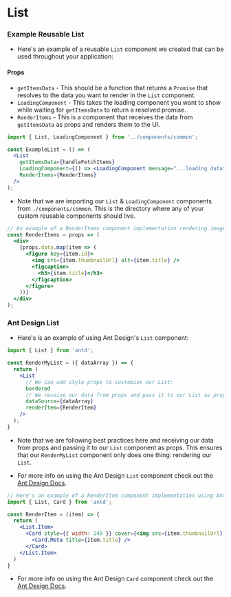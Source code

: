 # List

### Example Reusable List

- Here's an example of a reusable `List` component we created that can be used throughout your application:

#### Props

- `getItemsData` \- This should be a function that returns a `Promise` that resolves to the data you want to render in the `List` component.
- `LoadingComponent` \- This takes the loading component you want to show while waiting for `getItemsData` to return a resolved promise.
- `RenderItems` \- This is a component that receives the data from `getItemsData` as props and renders them to the UI.

```jsx
import { List, LoadingComponent } from '../components/common';

const ExampleList = () => (
  <List
    getItemsData={handleFetchItems}
    LoadingComponent={() => <LoadingComponent message="...loading data" />}
    RenderItems={RenderItems}
  />
);
```
  
- Note that we are importing our `List` & `LoadingComponent` components from `./components/common`. This is the directory where any of your custom reusable components should live.

```jsx
// An example of a RenderItems component implementation rendering images with a title
const RenderItems = props => (
  <div>
    {props.data.map(item => (
      <figure key={item.id}>
        <img src={item.thumbnailUrl} alt={item.title} />
        <figcaption>
          <h3>{item.title}</h3>
        </figcaption>
      </figure>
    ))}
  </div>
);
```

### Ant Design List

- Here's is an example of  using Ant Design's `List` component:

```jsx
import { List } from 'antd';

const RenderMyList = ({ dataArray }) => {
  return (
    <List
      // We can add style props to customize our List:
      bordered
      // We receive our data from props and pass it to our List as props
      dataSource={dataArray}
      renderItem={RenderItem}
    />
  );
}
```
- Note that we are following best practices here and receiving our data from props and passing it to our `List` component as props. This ensures that our `RenderMyList` component only does one thing: rendering our `List`.

- For more info on using the Ant Design `List` component check out the <a href="https://ant.design/components/list/" target="_blank">Ant Design Docs</a>.

```jsx
// Here's an example of a RenderItem component implementation using Ant Design's Card component
import { List, Card } from 'antd';

const RenderItem = (item) => {
  return (
    <List.Item>
      <Card style={{ width: 240 }} cover={<img src={item.thumbnailUrl} />}>
        <Card.Meta title={item.title} />
      </Card>
    </List.Item>
  )
}
```

- For more info on using the Ant Design `Card` component check out the <a href="https://ant.design/components/card/" target="_blank">Ant Design Docs</a>.
